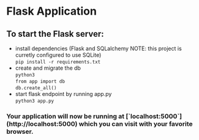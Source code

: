 <h1>Flask Application</h1>

<h2>To start the Flask server:</h2>

<ul>
    <li>install dependencies (Flask and SQLalchemy NOTE: this project is curretly configured to use SQLite)
    <br>
    <code>pip install -r requirements.txt</code>
    <li>create and migrate the db
    <br>
    <code>python3</code>
    <br>
    <code>from app import db</code>
    <br>
    <code>db.create_all()</code>
    <li>start flask endpoint by running app.py
    <br>
     <code>python3 app.py</code>
</ul>

<h3>Your application will now be running at [`localhost:5000`](http://localhost:5000) which you can visit with your favorite browser.</h3>
